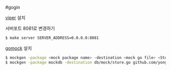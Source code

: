 #gogin

[viper](https://github.com/spf13/viper) 설치

서버포트 8081로 변경하기
```bash
$ make server SERVER_ADDRESS=0.0.0.0:8081
```

[gomock](https://github.com/golang/mock) 설치

```bash
$ mockgen -package <mock package name> -destination <mock go file> <Store 경로> <Store interface name>
$ mockgen -package mockdb -destination db/mock/store.go github.com/yongjeong-kim/go/gogin/db/sqlc Store
```
